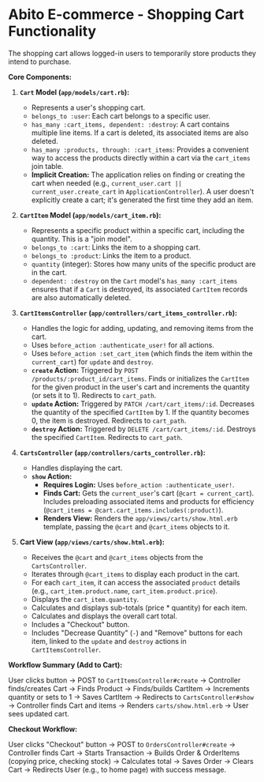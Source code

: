 # Abito E-commerce - Shopping Cart Functionality

The shopping cart allows logged-in users to temporarily store products they intend to purchase.

**Core Components:**

1.  **`Cart` Model (`app/models/cart.rb`):**
    *   Represents a user's shopping cart.
    *   `belongs_to :user`: Each cart belongs to a specific user.
    *   `has_many :cart_items, dependent: :destroy`: A cart contains multiple line items. If a cart is deleted, its associated items are also deleted.
    *   `has_many :products, through: :cart_items`: Provides a convenient way to access the products directly within a cart via the `cart_items` join table.
    *   **Implicit Creation:** The application relies on finding or creating the cart when needed (e.g., `current_user.cart || current_user.create_cart` in `ApplicationController`). A user doesn't explicitly create a cart; it's generated the first time they add an item.

2.  **`CartItem` Model (`app/models/cart_item.rb`):**
    *   Represents a specific product within a specific cart, including the quantity. This is a "join model".
    *   `belongs_to :cart`: Links the item to a shopping cart.
    *   `belongs_to :product`: Links the item to a product.
    *   `quantity` (integer): Stores how many units of the specific product are in the cart.
    *   `dependent: :destroy` on the `Cart` model's `has_many :cart_items` ensures that if a `Cart` is destroyed, its associated `CartItem` records are also automatically deleted.

3.  **`CartItemsController` (`app/controllers/cart_items_controller.rb`):**
    *   Handles the logic for adding, updating, and removing items from the cart.
    *   Uses `before_action :authenticate_user!` for all actions.
    *   Uses `before_action :set_cart_item` (which finds the item within the `current_cart`) for `update` and `destroy`.
    *   **`create` Action:** Triggered by `POST /products/:product_id/cart_items`. Finds or initializes the `CartItem` for the given product in the user's cart and increments the quantity (or sets it to 1). Redirects to `cart_path`.
    *   **`update` Action:** Triggered by `PATCH /cart/cart_items/:id`. Decreases the quantity of the specified `CartItem` by 1. If the quantity becomes 0, the item is destroyed. Redirects to `cart_path`.
    *   **`destroy` Action:** Triggered by `DELETE /cart/cart_items/:id`. Destroys the specified `CartItem`. Redirects to `cart_path`.

4.  **`CartsController` (`app/controllers/carts_controller.rb`):**
    *   Handles displaying the cart.
    *   **`show` Action:**
        *   **Requires Login:** Uses `before_action :authenticate_user!`.
        *   **Finds Cart:** Gets the `current_user`'s cart (`@cart = current_cart`). Includes preloading associated items and products for efficiency (`@cart_items = @cart.cart_items.includes(:product)`).
        *   **Renders View:** Renders the `app/views/carts/show.html.erb` template, passing the `@cart` and `@cart_items` objects to it.

5.  **Cart View (`app/views/carts/show.html.erb`):**
    *   Receives the `@cart` and `@cart_items` objects from the `CartsController`.
    *   Iterates through `@cart_items` to display each product in the cart.
    *   For each `cart_item`, it can access the associated `product` details (e.g., `cart_item.product.name`, `cart_item.product.price`).
    *   Displays the `cart_item.quantity`.
    *   Calculates and displays sub-totals (price * quantity) for each item.
    *   Calculates and displays the overall cart total.
    *   Includes a "Checkout" button.
    *   Includes "Decrease Quantity" (`-`) and "Remove" buttons for each item, linked to the `update` and `destroy` actions in `CartItemsController`.

**Workflow Summary (Add to Cart):**

User clicks button -> POST to `CartItemsController#create` -> Controller finds/creates Cart -> Finds Product -> Finds/builds CartItem -> Increments quantity or sets to 1 -> Saves CartItem -> Redirects to `CartsController#show` -> Controller finds Cart and items -> Renders `carts/show.html.erb` -> User sees updated cart.

**Checkout Workflow:**

User clicks "Checkout" button -> POST to `OrdersController#create` -> Controller finds Cart -> Starts Transaction -> Builds Order & OrderItems (copying price, checking stock) -> Calculates total -> Saves Order -> Clears Cart -> Redirects User (e.g., to home page) with success message.
